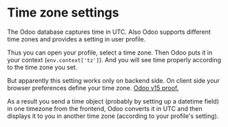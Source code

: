 # Time zone settings

The Odoo database captures time in UTC.
Also Odoo supports different time zones and provides a setting in user profile.

Thus you can open your profile, select a time zone. Then Odoo puts it in your context (`env.context['tz']`).
And you will see time properly according to the time zone you set.

But apparently this setting works only on backend side.
On client side your browser preferences define your time zone.
[Odoo v15 proof.](https://github.com/odoo/odoo/blob/15.0/addons/web/static/src/legacy/js/core/session.js#L320)

As a result you send a time object (probably by setting up a datetime field) in one timezone from the frontend,
Odoo converts it in UTC and then displays it to you in another time zone (according to your profile's setting).
